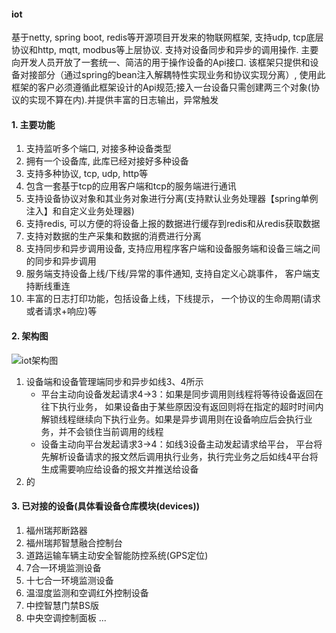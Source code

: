 #### iot
基于netty, spring boot, redis等开源项目开发来的物联网框架, 支持udp, tcp底层协议和http, mqtt, modbus等上层协议. 支持对设备同步和异步的调用操作. 主要向开发人员开放了一套统一、简洁的用于操作设备的Api接口. 该框架只提供和设备对接部分（通过spring的bean注入解耦特性实现业务和协议实现分离）, 使用此框架的客户必须遵循此框架设计的Api规范;接入一台设备只需创建两三个对象(协议的实现不算在内).并提供丰富的日志输出，异常触发
#### 1. 主要功能
1. 支持监听多个端口, 对接多种设备类型
2. 拥有一个设备库, 此库已经对接好多种设备
3. 支持多种协议, tcp, udp, http等
4. 包含一套基于tcp的应用客户端和tcp的服务端进行通讯
5. 支持设备协议对象和其业务对象进行分离(支持默认业务处理器【spring单例注入】和自定义业务处理器)
6. 支持redis, 可以方便的将设备上报的数据进行缓存到redis和从redis获取数据
7. 支持对数据的生产采集和数据的消费进行分离
8. 支持同步和异步调用设备, 支持应用程序客户端和设备服务端和设备三端之间的同步和异步调用
9. 服务端支持设备上线/下线/异常的事件通知, 支持自定义心跳事件， 客户端支持断线重连
10. 丰富的日志打印功能，包括设备上线，下线提示， 一个协议的生命周期(请求或者请求+响应)等

#### 2. 架构图
![iot架构图](https://images.gitee.com/uploads/images/2021/0303/210010_da7cfaa4_1230742.png "iot.png")
1. 设备端和设备管理端同步和异步如线3、4所示
    * 平台主动向设备发起请求4->3：如果是同步调用则线程将等待设备返回在往下执行业务， 如果设备由于某些原因没有返回则将在指定的超时时间内解锁线程继续向下执行业务。如果是异步调用则在设备响应后会执行业务，并不会锁住当前调用的线程
    * 设备主动向平台发起请求3->4：如线3设备主动发起请求给平台， 平台将先解析设备请求的报文然后调用执行业务，执行完业务之后如线4平台将生成需要响应给设备的报文并推送给设备
2.  的
#### 3. 已对接的设备(具体看设备仓库模块(devices))
1. 福州瑞邦断路器
2. 福州瑞邦智慧融合控制台
3. 道路运输车辆主动安全智能防控系统(GPS定位)
4. 7合一环境监测设备
5. 十七合一环境监测设备
6. 温湿度监测和空调红外控制设备
7. 中控智慧门禁BS版
8. 中央空调控制面板
...

